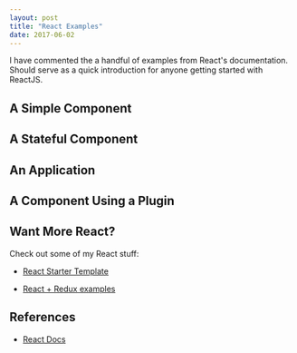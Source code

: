 ```yaml
---
layout: post
title: "React Examples"
date: 2017-06-02
---
```


I have commented the a handful of examples from React's documentation. Should serve as a quick introduction for anyone getting started with ReactJS. 

## A Simple Component

<script src="https://gist.github.com/murielg/b8ce1912a20c5518508be468beee8a58.js"></script>

## A Stateful Component

<script src="https://gist.github.com/murielg/af9c063ea3ea994f6368e2ee39b803bc.js"></script>

## An Application

<script src="https://gist.github.com/murielg/b37c7aae5cef26065b0379f5af3578a8.js"></script>

## A Component Using a Plugin

<script src="https://gist.github.com/murielg/47c33421602db2f9e0d8055787954139.js"></script>

## Want More React?

Check out some of my React stuff:

  - [React Starter Template](https://github.com/murielg/reactstarter)

  - [React + Redux examples](https://github.com/murielg/react-redux)


## References

- [React Docs](https://facebook.github.io/react/)

